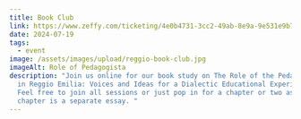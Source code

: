 ```yaml
---
title: Book Club
link: https://www.zeffy.com/ticketing/4e0b4731-3cc2-49ab-8e9a-9e531e9b772f
date: 2024-07-19
tags:
  - event
image: /assets/images/upload/reggio-book-club.jpg
imageAlt: Role of Pedagogista
description: "Join us online for our book study on The Role of the Pedagogista
  in Reggio Emilia: Voices and Ideas for a Dialectic Educational Experience.
  Feel free to join all sessions or just pop in for a chapter or two as each
  chapter is a separate essay. "
---
```

